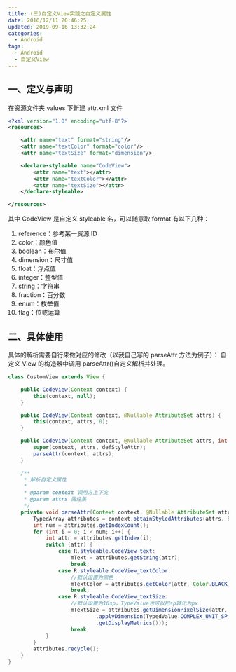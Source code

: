 ```yaml
---
title: (三)自定义View实践之自定义属性
date: 2016/12/11 20:46:25
updated: 2019-09-16 13:32:24
categories:
  - Android
tags:
  - Android
  - 自定义View
---
```


## 一、定义与声明

在资源文件夹 values 下新建 attr.xml 文件

```xml
<?xml version="1.0" encoding="utf-8"?>
<resources>

    <attr name="text" format="string"/>
    <attr name="textColor" format="color"/>
    <attr name="textSize" format="dimension"/>

    <declare-styleable name="CodeView">
        <attr name="text"></attr>
        <attr name="textColor"></attr>
        <attr name="textSize"></attr>
    </declare-styleable>

</resources>
```

其中 CodeView 是自定义 styleable 名，可以随意取
format 有以下几种：

1. reference：参考某一资源 ID
2. color：颜色值
3. boolean：布尔值
4. dimension：尺寸值
5. float：浮点值
6. integer：整型值
7. string：字符串
8. fraction：百分数
9. enum：枚举值
10. flag：位或运算

## 二、具体使用

具体的解析需要自行来做对应的修改（以我自己写的 parseAttr 方法为例子）：
自定义 View 的构造器中调用 parseAttr()自定义解析并处理。

```java
class CustomView extends View {

    public CodeView(Context context) {
        this(context, null);
    }

    public CodeView(Context context, @Nullable AttributeSet attrs) {
        this(context, attrs, 0);
    }

    public CodeView(Context context, @Nullable AttributeSet attrs, int defStyleAttr) {
        super(context, attrs, defStyleAttr);
        parseAttr(context, attrs);
    }

    /**
     * 解析自定义属性
     *
     * @param context 调用方上下文
     * @param attrs 属性集
     */
    private void parseAttr(Context context, @Nullable AttributeSet attrs) {
        TypedArray attributes = context.obtainStyledAttributes(attrs, R.styleable.CodeView);
        int num = attributes.getIndexCount();
        for (int i = 0; i < num; i++) {
            int attr = attributes.getIndex(i);
            switch (attr) {
                case R.styleable.CodeView_text:
                    mText = attributes.getString(attr);
                    break;
                case R.styleable.CodeView_textColor:
                    //默认设置为黑色
                    mTextColor = attributes.getColor(attr, Color.BLACK);
                    break;
                case R.styleable.CodeView_textSize:
                    //默认设置为16sp，TypeValue也可以把sp转化为px
                    mTextSize = attributes.getDimensionPixelSize(attr, (int) TypedValue
                            .applyDimension(TypedValue.COMPLEX_UNIT_SP, 16, getResources()
                            .getDisplayMetrics()));
                    break;
            }
        }
        attributes.recycle();
    }
}
```

